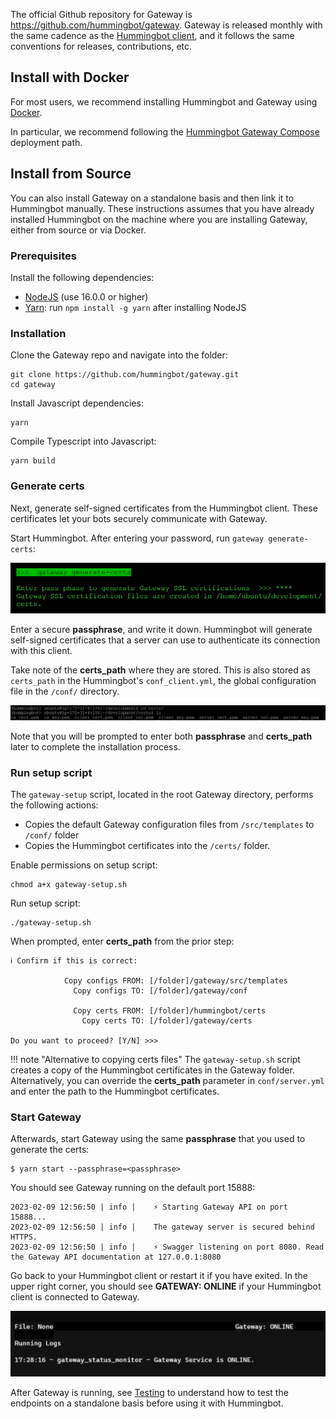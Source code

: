 The official Github repository for Gateway is https://github.com/hummingbot/gateway. Gateway is released monthly  with the same cadence as the [Hummingbot client](https://github.com/hummingbot/hummingbot), and it follows the same conventions for releases, contributions, etc.

## Install with Docker

For most users, we recommend installing Hummingbot and Gateway using [Docker](/installation/docker/).

In particular, we recommend following the [Hummingbot Gateway Compose](https://github.com/hummingbot/deploy-examples/tree/main/hummingbot_gateway_compose) deployment path.

## Install from Source

You can also install Gateway on a standalone basis and then link it to Hummingbot manually. These instructions assumes that you have already installed Hummingbot on the machine where you are installing Gateway, either from source or via Docker.

### Prerequisites

Install the following dependencies:

- [NodeJS](https://nodejs.org/) (use 16.0.0 or higher)
- [Yarn](https://yarnpkg.com/): run `npm install -g yarn` after installing NodeJS

### Installation

Clone the Gateway repo and navigate into the folder:
```
git clone https://github.com/hummingbot/gateway.git
cd gateway
```

Install Javascript dependencies:
```
yarn
```

Compile Typescript into Javascript:
```
yarn build
```

### Generate certs

Next, generate self-signed certificates from the Hummingbot client. These certificates let your bots securely communicate with Gateway.

Start Hummingbot. After entering your password, run `gateway generate-certs`:

[![](./generate-certs.png)](./generate-certs.png)

Enter a secure **passphrase**, and write it down. Hummingbot will generate self-signed certificates that a server can use to authenticate its connection with this client.

Take note of the **certs_path** where they are stored. This is also stored as `certs_path` in the Hummingbot's `conf_client.yml`, the global configuration file in the `/conf/` directory.

[![](./certs-path.png)](./certs-path.png)

Note that you will be prompted to enter both **passphrase** and **certs_path** later to complete the installation process.

### Run setup script

The `gateway-setup` script, located in the root Gateway directory, performs the following actions:

* Copies the default Gateway configuration files from `/src/templates` to `/conf/` folder
* Copies the Hummingbot certificates into the `/certs/` folder.

Enable permissions on setup script:
```
chmod a+x gateway-setup.sh
```

Run setup script:
```
./gateway-setup.sh
```

When prompted, enter **certs_path** from the prior step:

```
ℹ️ Confirm if this is correct:

            Copy configs FROM: [/folder]/gateway/src/templates
              Copy configs TO: [/folder]/gateway/conf

              Copy certs FROM: [/folder]/hummingbot/certs
                Copy certs TO: [/folder]/gateway/certs

Do you want to proceed? [Y/N] >>> 
```


!!! note "Alternative to copying certs files"
    The `gateway-setup.sh` script creates a copy of the Hummingbot certificates in the Gateway folder. Alternatively, you can override the **certs_path** parameter in `conf/server.yml` and enter the path to the Hummingbot certificates.


### Start Gateway

Afterwards, start Gateway using the same **passphrase** that you used to generate the certs:

```
$ yarn start --passphrase=<passphrase>
```

You should see Gateway running on the default port 15888:
```
2023-02-09 12:56:50 | info | 	⚡️ Starting Gateway API on port 15888...
2023-02-09 12:56:50 | info | 	The gateway server is secured behind HTTPS.
2023-02-09 12:56:50 | info | 	⚡️ Swagger listening on port 8080. Read the Gateway API documentation at 127.0.0.1:8080
```

Go back to your Hummingbot client or restart it if you have exited. In the upper right corner, you should see **GATEWAY: ONLINE** if your Hummingbot client is connected to Gateway.

[![](./gateway-status.png)](./gateway-status.png)

After Gateway is running, see [Testing](testing.md) to understand how to test the endpoints on a standalone basis before using it with Hummingbot.
